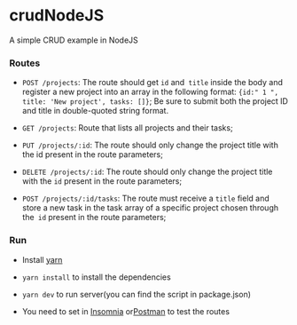 # crudNodeJS
A simple CRUD example in NodeJS  

### Routes

- `POST /projects`: The route should get `id` and` title` inside the body and register a new project into an array in the following format: `{id:" 1 ", title: 'New project', tasks: []}`; Be sure to submit both the project ID and title in double-quoted string format.

- `GET /projects`: Route that lists all projects and their tasks;

- `PUT /projects/:id`: The route should only change the project title with the id present in the route parameters;

- `DELETE /projects/:id`: The route should only change the project title with the `id` present in the route parameters;

- `POST /projects/:id/tasks`: The route must receive a `title` field and store a new task in the task array of a specific project chosen through the` id` present in the route parameters;

### Run

- Install [yarn](https://yarnpkg.com/lang/en/)

- `yarn install` to install the dependencies 

- `yarn dev` to run server(you can find the script in package.json)

- You need to set in [Insomnia](https://insomnia.rest/download/) or[Postman](https://www.getpostman.com/) to test the routes


